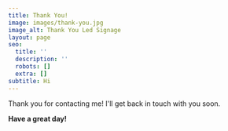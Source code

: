 ```yaml
---
title: Thank You!
image: images/thank-you.jpg
image_alt: Thank You Led Signage
layout: page
seo:
  title: ''
  description: ''
  robots: []
  extra: []
subtitle: Hi
---
```

Thank you for contacting me! I'll get back in touch with you soon.

**Have a great day!**
